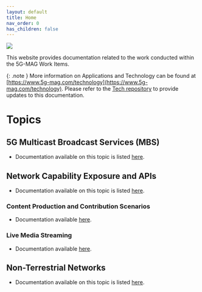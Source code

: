 ```yaml
---
layout: default
title: Home
nav_order: 0
has_children: false
---
```


<img src="{{site.baseurl}}/assets/images/Banner_Tech.png" /> 

This website provides documentation related to the work conducted within the 5G-MAG Work Items.

{: .note }
More information on Applications and Technology can be found at [https://www.5g-mag.com/technology](https://www.5g-mag.com/technology).
Please refer to the [Tech repository](https://github.com/5G-MAG/Tech/tree/main/pages) to provide updates to this documentation.

# Topics

## 5G Multicast Broadcast Services (MBS)
- Documentation available on this topic is listed [here](https://5g-mag.github.io/Tech/pages/5g-multicast-broadcast-services/5g-multicast-broadcast-services.html).

## Network Capability Exposure and APIs
- Documentation available on this topic is listed [here](https://5g-mag.github.io/Tech/pages/Network_APIs/Network_APIs.html).

###  Content Production and Contribution Scenarios
- Documentation available [here](https://5g-mag.github.io/Tech/pages/Network_APIs/Content_Production/Content_Production_Contribution.html).

### Live Media Streaming
- Documentation available [here](https://5g-mag.github.io/Tech/pages/Network_APIs/Live_Media_Distribution/Live_Media_Distribution.html).

## Non-Terrestrial Networks
- Documentation available on this topic is listed [here](https://5g-mag.github.io/Tech/pages/NTN/NTN.html).
